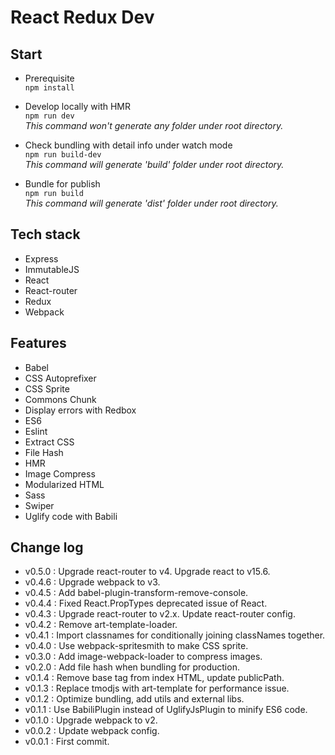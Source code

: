 # React Redux Dev

## Start  
* Prerequisite  
    `npm install`  

* Develop locally with HMR  
    `npm run dev`  
    _This command won't generate any folder under root directory._  

* Check bundling with detail info under watch mode  
    `npm run build-dev`  
    _This command will generate 'build' folder under root directory._  

* Bundle for publish  
    `npm run build`  
    _This command will generate 'dist' folder under root directory._  


## Tech stack  
* Express
* ImmutableJS
* React
* React-router
* Redux
* Webpack


## Features  
* Babel
* CSS Autoprefixer
* CSS Sprite
* Commons Chunk
* Display errors with Redbox
* ES6
* Eslint
* Extract CSS
* File Hash
* HMR
* Image Compress
* Modularized HTML
* Sass
* Swiper
* Uglify code with Babili


## Change log  
* v0.5.0 : Upgrade react-router to v4. Upgrade react to v15.6.
* v0.4.6 : Upgrade webpack to v3.
* v0.4.5 : Add babel-plugin-transform-remove-console.
* v0.4.4 : Fixed React.PropTypes deprecated issue of React.
* v0.4.3 : Upgrade react-router to v2.x. Update react-router config.
* v0.4.2 : Remove art-template-loader.
* v0.4.1 : Import classnames for conditionally joining classNames together.
* v0.4.0 : Use webpack-spritesmith to make CSS sprite.
* v0.3.0 : Add image-webpack-loader to compress images.
* v0.2.0 : Add file hash when bundling for production.
* v0.1.4 : Remove base tag from index HTML, update publicPath.
* v0.1.3 : Replace tmodjs with art-template for performance issue.
* v0.1.2 : Optimize bundling, add utils and external libs.
* v0.1.1 : Use BabiliPlugin instead of UglifyJsPlugin to minify ES6 code.
* v0.1.0 : Upgrade webpack to v2.
* v0.0.2 : Update webpack config.
* v0.0.1 : First commit.

